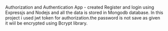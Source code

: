 Authorization and Authentication App - created Register and login using Expressjs and Nodejs and all the data is stored in Mongodb database.
In this project i used jwt token for authorization.the password is not save as given it wiil be encrypted using Bcrypt library.
